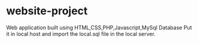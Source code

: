 # website-project
Web application built using HTML,CSS,PHP,Javascript,MySql Database
Put it in local host and import the local.sql file in the local server.
